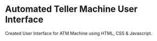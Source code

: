 # Automated Teller Machine User Interface
 Created User Interface for ATM Machine using HTML, CSS & Javascript.
